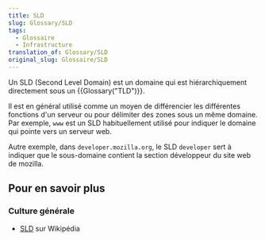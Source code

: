 ```yaml
---
title: SLD
slug: Glossary/SLD
tags:
  - Glossaire
  - Infrastructure
translation_of: Glossary/SLD
original_slug: Glossaire/SLD
---
```

Un SLD (Second Level Domain) est un domaine qui est hiérarchiquement directement sous un {{Glossary("TLD")}}.

Il est en général utilisé comme un moyen de différencier les différentes fonctions d'un serveur ou pour délimiter des zones sous un même domaine. Par exemple, `www` est un SLD habituellement utilisé pour indiquer le domaine qui pointe vers un serveur web.

Autre exemple, dans `developer.mozilla.org`, le SLD `developer` sert à indiquer que le sous-domaine contient la section développeur du site web de mozilla.

## Pour en savoir plus

### Culture générale

- [SLD](https://fr.wikipedia.org/wiki/Domaine_de_deuxi%C3%A8me_niveau) sur Wikipédia
